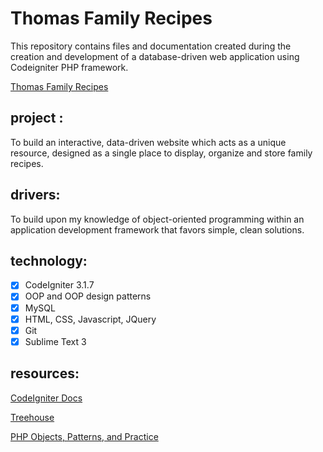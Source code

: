 # Thomas Family Recipes
This repository contains files and documentation created during the creation and development of a database-driven web application using Codeigniter PHP framework.

[Thomas Family Recipes](https://www.thomasfamilyrecipes.net)

## project :
To build an interactive, data-driven website which acts as a unique resource, designed as a single place to display, organize and store family recipes.

## drivers:
To build upon my knowledge of object-oriented programming within an application development framework that favors simple, clean solutions.

## technology:
- [x] CodeIgniter 3.1.7
- [x] OOP and OOP design patterns
- [x] MySQL
- [x] HTML, CSS, Javascript, JQuery
- [x] Git
- [x] Sublime Text 3

## resources:
[CodeIgniter Docs](https://www.codeigniter.com/docs)

[Treehouse](https://teamtreehouse.com)

[PHP Objects, Patterns, and Practice](https://www.apress.com/us/book/9781484219959)


